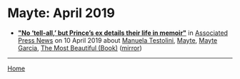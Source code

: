 # Mayte: April 2019

 - [**"No ‘tell-all,’ but Prince’s ex details their life in memoir"**](https://www.apnews.com/0c93c63651ef4f15adde78e51b38c197) in [Associated Press News](https://www.apnews.com/) on 10 April 2019 about [Manuela Testolini](https://bjmdotnet.github.io/pr1nc3/topics/manuela-testolini/), [Mayte](https://bjmdotnet.github.io/pr1nc3/topics/mayte/), [Mayte Garcia](https://bjmdotnet.github.io/pr1nc3/topics/mayte-garcia/), [The Most Beautiful (Book)](https://bjmdotnet.github.io/pr1nc3/topics/book/the-most-beautiful/) ([mirror](https://web.archive.org/web/*/https://www.apnews.com/0c93c63651ef4f15adde78e51b38c197))

----

[Home](./)
